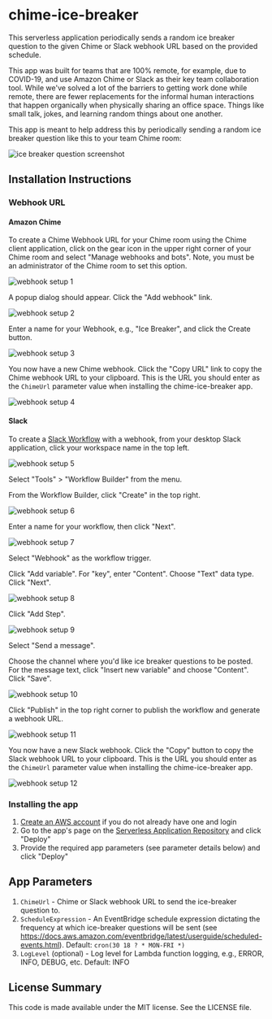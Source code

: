 # chime-ice-breaker

This serverless application periodically sends a random ice breaker question to the given Chime or Slack webhook URL based on the provided schedule.

This app was built for teams that are 100% remote, for example, due to COVID-19, and use Amazon Chime or Slack as their key team collaboration tool. While we've solved a lot of the barriers to getting work done while remote, there are fewer replacements for the informal human interactions that happen organically when physically sharing an office space. Things like small talk, jokes, and learning random things about one another.

This app is meant to help address this by periodically sending a random ice breaker question like this to your team Chime room:

![ice breaker question screenshot](https://github.com/jlhood/chime-ice-breaker/raw/master/images/example-screenshot.png)

## Installation Instructions

### Webhook URL

#### Amazon Chime

To create a Chime Webhook URL for your Chime room using the Chime client application, click on the gear icon in the upper right corner of your Chime room and select "Manage webhooks and bots". Note, you must be an administrator of the Chime room to set this option.

![webhook setup 1](https://github.com/jlhood/chime-ice-breaker/raw/master/images/webhook-setup-1.png)

A popup dialog should appear. Click the "Add webhook" link.

![webhook setup 2](https://github.com/jlhood/chime-ice-breaker/raw/master/images/webhook-setup-2.png)

Enter a name for your Webhook, e.g., "Ice Breaker", and click the Create button.

![webhook setup 3](https://github.com/jlhood/chime-ice-breaker/raw/master/images/webhook-setup-3.png)

You now have a new Chime webhook. Click the "Copy URL" link to copy the Chime webhook URL to your clipboard. This is the URL you should enter as the `ChimeUrl` parameter value when installing the chime-ice-breaker app.

![webhook setup 4](https://github.com/jlhood/chime-ice-breaker/raw/master/images/webhook-setup-4.png)

#### Slack

To create a [Slack Workflow](https://slack.com/help/articles/360053571454-Set-up-a-workflow-in-Slack#:~:text=step%201%3A%20open%20workflow%20builder) with a webhook, from your desktop Slack application, click your workspace name in the top left.

![webhook setup 5](https://github.com/jlhood/chime-ice-breaker/raw/master/images/webhook-setup-5.png)

Select "Tools" > "Workflow Builder" from the menu.

From the Workflow Builder, click "Create" in the top right.

![webhook setup 6](https://github.com/jlhood/chime-ice-breaker/raw/master/images/webhook-setup-6.png)

Enter a name for your workflow, then click "Next".

![webhook setup 7](https://github.com/jlhood/chime-ice-breaker/raw/master/images/webhook-setup-7.png)

Select "Webhook" as the workflow trigger.

Click "Add variable". For "key", enter "Content". Choose "Text" data type. Click "Next".

![webhook setup 8](https://github.com/jlhood/chime-ice-breaker/raw/master/images/webhook-setup-8.png)

Click "Add Step".

![webhook setup 9](https://github.com/jlhood/chime-ice-breaker/raw/master/images/webhook-setup-9.png)

Select "Send a message".

Choose the channel where you'd like ice breaker questions to be posted. For the message text, click "Insert new variable" and choose "Content". Click "Save".

![webhook setup 10](https://github.com/jlhood/chime-ice-breaker/raw/master/images/webhook-setup-10.png)

Click "Publish" in the top right corner to publish the workflow and generate a webhook URL.

![webhook setup 11](https://github.com/jlhood/chime-ice-breaker/raw/master/images/webhook-setup-11.png)

You now have a new Slack webhook. Click the "Copy" button to copy the Slack webhook URL to your clipboard. This is the URL you should enter as the `ChimeUrl` parameter value when installing the chime-ice-breaker app.

![webhook setup 12](https://github.com/jlhood/chime-ice-breaker/raw/master/images/webhook-setup-12.png)

### Installing the app

1. [Create an AWS account](https://portal.aws.amazon.com/gp/aws/developer/registration/index.html) if you do not already have one and login
1. Go to the app's page on the [Serverless Application Repository](https://serverlessrepo.aws.amazon.com/applications/arn:aws:serverlessrepo:us-east-1:277187709615:applications~chime-ice-breaker) and click "Deploy"
1. Provide the required app parameters (see parameter details below) and click "Deploy"

## App Parameters

1. `ChimeUrl` - Chime or Slack webhook URL to send the ice-breaker question to.
1. `ScheduleExpression` - An EventBridge schedule expression dictating the frequency at which ice-breaker questions will be sent (see https://docs.aws.amazon.com/eventbridge/latest/userguide/scheduled-events.html). Default: `cron(30 18 ? * MON-FRI *)`
1. `LogLevel` (optional) - Log level for Lambda function logging, e.g., ERROR, INFO, DEBUG, etc. Default: INFO

## License Summary

This code is made available under the MIT license. See the LICENSE file.